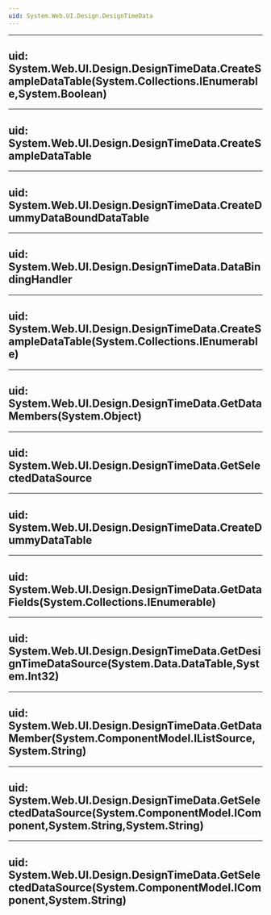 ```yaml
---
uid: System.Web.UI.Design.DesignTimeData
---
```


---
uid: System.Web.UI.Design.DesignTimeData.CreateSampleDataTable(System.Collections.IEnumerable,System.Boolean)
---

---
uid: System.Web.UI.Design.DesignTimeData.CreateSampleDataTable
---

---
uid: System.Web.UI.Design.DesignTimeData.CreateDummyDataBoundDataTable
---

---
uid: System.Web.UI.Design.DesignTimeData.DataBindingHandler
---

---
uid: System.Web.UI.Design.DesignTimeData.CreateSampleDataTable(System.Collections.IEnumerable)
---

---
uid: System.Web.UI.Design.DesignTimeData.GetDataMembers(System.Object)
---

---
uid: System.Web.UI.Design.DesignTimeData.GetSelectedDataSource
---

---
uid: System.Web.UI.Design.DesignTimeData.CreateDummyDataTable
---

---
uid: System.Web.UI.Design.DesignTimeData.GetDataFields(System.Collections.IEnumerable)
---

---
uid: System.Web.UI.Design.DesignTimeData.GetDesignTimeDataSource(System.Data.DataTable,System.Int32)
---

---
uid: System.Web.UI.Design.DesignTimeData.GetDataMember(System.ComponentModel.IListSource,System.String)
---

---
uid: System.Web.UI.Design.DesignTimeData.GetSelectedDataSource(System.ComponentModel.IComponent,System.String,System.String)
---

---
uid: System.Web.UI.Design.DesignTimeData.GetSelectedDataSource(System.ComponentModel.IComponent,System.String)
---
